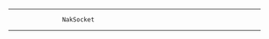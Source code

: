 -------------------------------------------------
                   NakSocket
-------------------------------------------------